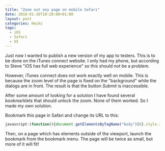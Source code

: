 ```yaml
---
title: "Zoom out any page on mobile Safari"
date: 2018-01-26T10:20:00+01:00
layout: post
categories: Hacks
tags:
  - iOS
  - Safari
  - UI
---
```


Just now I wanted to publish a new version of my app to testers. This is to be done on the iTunes connect website. I only had my phone, but according to Steve "iOS has full web experience" so this should not be a problem. 

However, iTunes connect does not work exactly well on mobile. This is because the zoom level of the page is fixed on the "background" while the dialogs are in front. The result is that the button _Submit_ is inaccessible. 

After some amount of looking for a solution I have found several bookmarklets that should unlock the zoom. None of them worked. So I made my own solution. 

Bookmark this page in Safari and change its URL to this:

```js
javascript:(function(){document.getElementsByTagName("body")[0].style.zoom =0.5;})()
```

Then, on a page which has elements outside of the viewport, launch the bookmark from the bookmark menu. The page will be twice as small, but more of it will fit!

